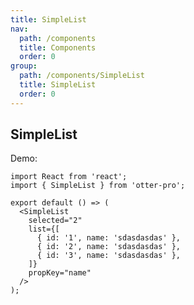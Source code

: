 ```yaml
---
title: SimpleList
nav:
  path: /components
  title: Components
  order: 0
group:
  path: /components/SimpleList
  title: SimpleList
  order: 0
---
```


## SimpleList

Demo:

```tsx
import React from 'react';
import { SimpleList } from 'otter-pro';

export default () => (
  <SimpleList
    selected="2"
    list={[
      { id: '1', name: 'sdasdasdas' },
      { id: '2', name: 'sdasdasdas' },
      { id: '3', name: 'sdasdasdas' },
    ]}
    propKey="name"
  />
);
```

<API src="./index.tsx"></API>
